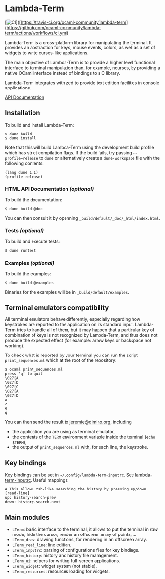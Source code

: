 Lambda-Term
===========

[![CI](https://github.com/ocaml-community/lambda-term/actions/workflows/ci.yml/badge.svg)]([https://travis-ci.org/ocaml-community/lambda-term](https://github.com/ocaml-community/lambda-term/actions/workflows/ci.yml)

Lambda-Term is a cross-platform library for manipulating the
terminal. It provides an abstraction for keys, mouse events, colors,
as well as a set of widgets to write curses-like applications.

The main objective of Lambda-Term is to provide a higher level
functional interface to terminal manipulation than, for example,
ncurses, by providing a native OCaml interface instead of bindings to
a C library.

Lambda-Term integrates with zed to provide text edition facilities in
console applications.

[API Documentation](https://ocaml-community.github.io/lambda-term/)

Installation
------------

To build and install Lambda-Term:

    $ dune build
    $ dune install

Note that this will build Lambda-Term using the development build
profile which has strict compilation flags. If the build fails, try
passing `--profile=release` to `dune` or alternatively create a
`dune-workspace` file with the following contents:

    (lang dune 1.1)
    (profile release)

### HTML API Documentation _(optional)_

To build the documentation:

    $ dune build @doc

You can then consult it by openning
`_build/default/_doc/_html/index.html`.

### Tests _(optional)_

To build and execute tests:

    $ dune runtest

### Examples _(optional)_

To build the examples:

    $ dune build @examples

Binaries for the examples will be in `_build/default/examples`.

Terminal emulators compatibility
--------------------------------

All terminal emulators behave differently, especially regarding how
keystrokes are reported to the application on its standard
input. Lambda-Term tries to handle all of them, but it may happen that
a particular key of combination of keys is not recognized by
Lambda-Term, and thus does not produce the expected effect (for
example: arrow keys or backspace not working).

To check what is reported by your terminal you can run the script
`print_sequences.ml` which at the root of the repository:

    $ ocaml print_sequences.ml
    press 'q' to quit
    \027[A
    \027[D
    \027[C
    \027[A
    \027[D
    a
    z
    e
    q

You can then send the result to jeremie@dimino.org, including:

* the application you are using as terminal emulator,
* the contents of the `TERM` environment variable inside the terminal (`echo $TERM`),
* the output of `print_sequences.ml` with, for each line, the keystroke.

Key bindings
------------

Key bindings can be set in `~/.config/lambda-term-inputrc`. See
[lambda-term-inputrc](lambda-term-inputrc). Useful mappings:

```
# This allows zsh-like searching the history by pressing up/down
[read-line]
up: history-search-prev
down: history-search-next
```

Main modules
------------

* `LTerm`: basic interface to the terminal, it allows to put the terminal
  in _raw_ mode, hide the cursor, render an offscreen array of points, ...
* `LTerm_draw`: drawing functions, for rendering in an offscreen array.
* `LTerm_read_line`: line edition.
* `LTerm_inputrc`: parsing of configurations files for key bindings.
* `LTerm_history`: history and history file management.
* `LTerm_ui`: helpers for writing full-screen applications.
* `LTerm_widget`: widget system (not stable).
* `LTerm_resources`: resources loading for widgets.
